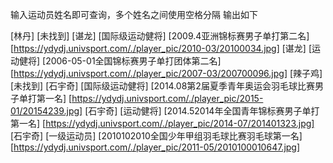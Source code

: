 输入运动员姓名即可查询，多个姓名之间使用空格分隔
输出如下

[林丹]	[未找到]
[谌龙]	[国际级运动健将]	[2009.4亚洲锦标赛男子单打第二名]	[https://ydydj.univsport.com/./player_pic/2010-03/20100034.jpg]
[谌龙]	[运动健将]	[2006-05-01全国锦标赛男子单打团体第二名]	[https://ydydj.univsport.com/./player_pic/2007-03/200700096.jpg]
[辣子鸡]	[未找到]
[石宇奇]	[国际级运动健将]	[2014.08第2届夏季青年奥运会羽毛球比赛男子单打第一名]	[https://ydydj.univsport.com/./player_pic/2015-01/20154239.jpg]
[石宇奇]	[运动健将]	[2014.52014年全国青年锦标赛男子单打第一名]	[https://ydydj.univsport.com/./player_pic/2014-07/201401323.jpg]
[石宇奇]	[一级运动员]	[2010102010全国少年甲组羽毛球比赛羽毛球第一名]	[https://ydydj.univsport.com/./player_pic/2011-05/2010100010647.jpg]
